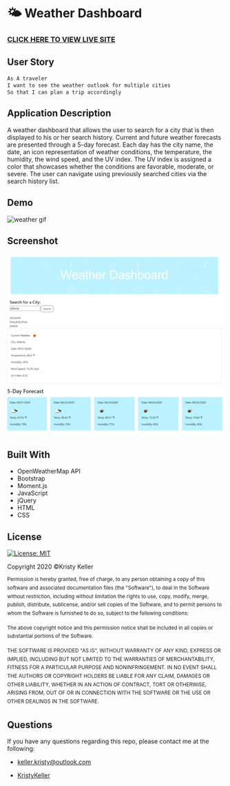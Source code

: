 # 🌤️ Weather Dashboard

### [CLICK HERE TO VIEW LIVE SITE](https://kristykeller.github.io/weather-dashboard/)

## User Story
```
As A traveler
I want to see the weather outlook for multiple cities
So that I can plan a trip accordingly
```

## Application Description 
A weather dashboard that allows the user to search for a city that is then displayed to his or her search history. Current and future weather forecasts are presented through a 5-day forecast. Each day has the city name, the date, an icon representation of weather conditions, the temperature, the humidity, the wind speed, and the UV index. The UV index is assigned a color that showcases whether the conditions are favorable, moderate, or severe. The user can navigate using previously searched cities via the search history list.

## Demo
![weather gif](https://media.giphy.com/media/46rd3G4XzxT1QSxxCu/giphy.gif)

## Screenshot
![weather](./images/weather-screenshot.png)

## Built With
* OpenWeatherMap API
* Bootstrap 
* Moment.js 
* JavaScript
* jQuery
* HTML
* CSS

## License
[![License: MIT](https://img.shields.io/badge/License-MIT-yellow.svg)](https://opensource.org/licenses/MIT)

Copyright 2020 ©Kristy Keller

<sup>Permission is hereby granted, free of charge, to any person obtaining a copy of this software and associated documentation files (the "Software"), to deal in the Software without restriction, including without limitation the rights to use, copy, modify, merge, publish, distribute, sublicense, and/or sell copies of the Software, and to permit persons to whom the Software is furnished to do so, subject to the following conditions:
  
<sup>The above copyright notice and this permission notice shall be included in all copies or substantial portions of the Software.

<sup>THE SOFTWARE IS PROVIDED "AS IS", WITHOUT WARRANTY OF ANY KIND, EXPRESS OR IMPLIED, INCLUDING BUT NOT LIMITED TO THE WARRANTIES OF MERCHANTABILITY, FITNESS FOR A PARTICULAR PURPOSE AND NONINFRINGEMENT. IN NO EVENT SHALL THE AUTHORS OR COPYRIGHT HOLDERS BE LIABLE FOR ANY CLAIM, DAMAGES OR OTHER LIABILITY, WHETHER IN AN ACTION OF CONTRACT, TORT OR OTHERWISE, ARISING FROM, OUT OF OR IN CONNECTION WITH THE SOFTWARE OR THE USE OR OTHER DEALINGS IN THE SOFTWARE.

## Questions

If you have any questions regarding this repo, please contact me at the following:

* <keller.kristy@outlook.com>

* [KristyKeller](https://github.com/KristyKeller)
